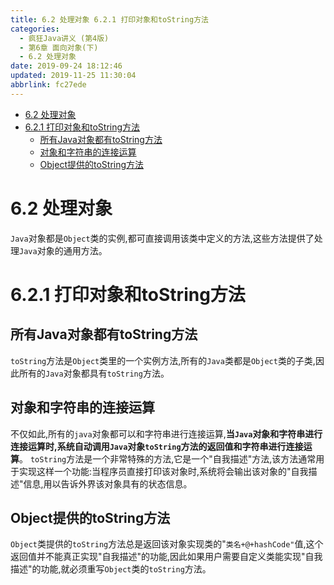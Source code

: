 ```yaml
---
title: 6.2 处理对象 6.2.1 打印对象和toString方法
categories: 
  - 疯狂Java讲义 (第4版)
  - 第6章 面向对象(下)
  - 6.2 处理对象
date: 2019-09-24 18:12:46
updated: 2019-11-25 11:30:04
abbrlink: fc27ede
---
```

<div id='my_toc'>

- [6.2 处理对象](/JavaReadingNotes/fc27ede/#6-2-处理对象)
- [6.2.1 打印对象和toString方法](/JavaReadingNotes/fc27ede/#6-2-1-打印对象和toString方法)
    - [所有Java对象都有toString方法](/JavaReadingNotes/fc27ede/#所有Java对象都有toString方法)
    - [对象和字符串的连接运算](/JavaReadingNotes/fc27ede/#对象和字符串的连接运算)
    - [Object提供的toString方法](/JavaReadingNotes/fc27ede/#Object提供的toString方法)

</div>
<!--more-->
<script>if (navigator.platform.toLowerCase() == 'win32'){document.getElementById('my_toc').style.display = 'none';}</script>

<!--end-->
<!--SSTStart-->
# 6.2 处理对象 #
`Java`对象都是`Object`类的实例,都可直接调用该类中定义的方法,这些方法提供了处理`Java`对象的通用方法。
# 6.2.1 打印对象和toString方法 #
## 所有Java对象都有toString方法 ##
`toString`方法是`Object`类里的一个实例方法,所有的`Java`类都是`Object`类的子类,因此所有的`Java`对象都具有`toString`方法。
## 对象和字符串的连接运算 ##
不仅如此,所有的`java`对象都可以和字符串进行连接运算,**当`Java`对象和字符串进行连接运算时,系统自动调用`Java`对象`toString`方法的返回值和字符串进行连接运算**。
`toString`方法是一个非常特殊的方法,它是一个"自我描述"方法,该方法通常用于实现这样一个功能:当程序员直接打印该对象时,系统将会输出该对象的"自我描述"信息,用以告诉外界该对象具有的状态信息。
## Object提供的toString方法 ##
`Object`类提供的`toString`方法总是返回该对象实现类的"`类名+@+hashCode"`值,这个返回值并不能真正实现"自我描述"的功能,因此如果用户需要自定义类能实现"自我描述"的功能,就必须重写`Object`类的`toString`方法。
<!--SSTStop-->


